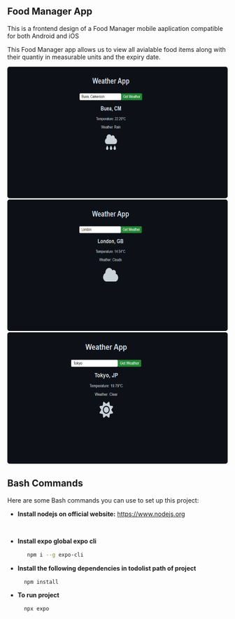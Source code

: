 ## Food Manager App

This is a frontend design of a Food Manager mobile aaplication compatible for both Android and iOS
<br/>

This Food Manager app allows us to view all avialable food items along with their quantiy in measurable units and the expiry date.


<img src="./read_me_images/img1.PNG" alt="Alt text" style="height: 300px;width: 800px;  border-radius: 5px;"/>
<br/>
<img src="./read_me_images/img2.PNG" alt="Alt text" style="height: 300px;width: 800px;  border-radius: 5px;"/>
<br/>
<img src="./read_me_images/img3.PNG" alt="Alt text" style="height: 300px;width: 800px;  border-radius: 5px;"/>


## Bash Commands

Here are some Bash commands you can use to set up this project:

* **Install nodejs on official website:** https://www.nodejs.org

<br/>

* **Install expo global expo cli**
  ```bash
     npm i --g expo-cli

* **Install the following dependencies in todolist path of project**
  ```bash
    npm install

* **To run project**
  ```bash
    npx expo
